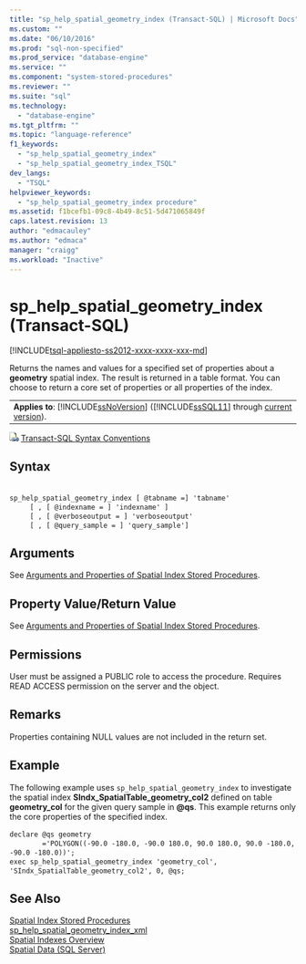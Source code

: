 ```yaml
---
title: "sp_help_spatial_geometry_index (Transact-SQL) | Microsoft Docs"
ms.custom: ""
ms.date: "06/10/2016"
ms.prod: "sql-non-specified"
ms.prod_service: "database-engine"
ms.service: ""
ms.component: "system-stored-procedures"
ms.reviewer: ""
ms.suite: "sql"
ms.technology: 
  - "database-engine"
ms.tgt_pltfrm: ""
ms.topic: "language-reference"
f1_keywords: 
  - "sp_help_spatial_geometry_index"
  - "sp_help_spatial_geometry_index_TSQL"
dev_langs: 
  - "TSQL"
helpviewer_keywords: 
  - "sp_help_spatial_geometry_index procedure"
ms.assetid: f1bcefb1-09c8-4b49-8c51-5d471065849f
caps.latest.revision: 13
author: "edmacauley"
ms.author: "edmaca"
manager: "craigg"
ms.workload: "Inactive"
---
```

# sp_help_spatial_geometry_index (Transact-SQL)
[!INCLUDE[tsql-appliesto-ss2012-xxxx-xxxx-xxx-md](../../includes/tsql-appliesto-ss2012-xxxx-xxxx-xxx-md.md)]

  Returns the names and values for a specified set of properties about a **geometry** spatial index. The result is returned in a table format. You can choose to return a core set of properties or all properties of the index.  
  
||  
|-|  
|**Applies to**: [!INCLUDE[ssNoVersion](../../includes/ssnoversion-md.md)] ([!INCLUDE[ssSQL11](../../includes/sssql11-md.md)] through [current version](http://go.microsoft.com/fwlink/p/?LinkId=299658)).|  
  
 ![Topic link icon](../../database-engine/configure-windows/media/topic-link.gif "Topic link icon") [Transact-SQL Syntax Conventions](../../t-sql/language-elements/transact-sql-syntax-conventions-transact-sql.md)  
  
## Syntax  
  
```  
  
sp_help_spatial_geometry_index [ @tabname =] 'tabname'   
     [ , [ @indexname = ] 'indexname' ]   
     [ , [ @verboseoutput = ] 'verboseoutput'   
     [ , [ @query_sample = ] 'query_sample']   
```  
  
## Arguments  
 See [Arguments and Properties of Spatial Index Stored Procedures](../../relational-databases/system-stored-procedures/spatial-index-stored-procedures-arguments-and-properties.md).  
  
## Property Value/Return Value  
 See [Arguments and Properties of Spatial Index Stored Procedures](../../relational-databases/system-stored-procedures/spatial-index-stored-procedures-arguments-and-properties.md).  
  
## Permissions  
 User must be assigned a PUBLIC role to access the procedure. Requires READ ACCESS permission on the server and the object.  
  
## Remarks  
 Properties containing NULL values are not included in the return set.  
  
## Example  
 The following example uses `sp_help_spatial_geometry_index` to investigate the spatial index **SIndx_SpatialTable_geometry_col2** defined on table **geometry_col** for the given query sample in **@qs**. This example returns only the core properties of the specified index.  
  
```  
declare @qs geometry  
        ='POLYGON((-90.0 -180.0, -90.0 180.0, 90.0 180.0, 90.0 -180.0, -90.0 -180.0))';  
exec sp_help_spatial_geometry_index 'geometry_col', 'SIndx_SpatialTable_geometry_col2', 0, @qs;  
```  
  
## See Also  
 [Spatial Index Stored Procedures](http://msdn.microsoft.com/library/1be0f34e-3d5a-4a1f-9299-bd482362ec7a)   
 [sp_help_spatial_geometry_index_xml](../../relational-databases/system-stored-procedures/sp-help-spatial-geometry-index-xml-transact-sql.md)   
 [Spatial Indexes Overview](../../relational-databases/spatial/spatial-indexes-overview.md)   
 [Spatial Data &#40;SQL Server&#41;](../../relational-databases/spatial/spatial-data-sql-server.md)  
  
  
